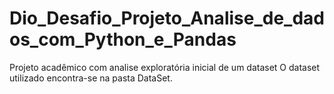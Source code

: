 # Dio_Desafio_Projeto_Analise_de_dados_com_Python_e_Pandas

Projeto acadêmico com analise exploratória inicial de um dataset
O dataset utilizado encontra-se na pasta DataSet.
